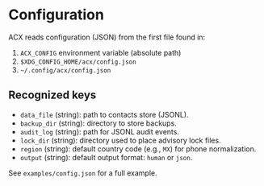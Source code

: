 # Configuration

ACX reads configuration (JSON) from the first file found in:
1. `ACX_CONFIG` environment variable (absolute path)
2. `$XDG_CONFIG_HOME/acx/config.json`
3. `~/.config/acx/config.json`

## Recognized keys
- `data_file` (string): path to contacts store (JSONL).
- `backup_dir` (string): directory to store backups.
- `audit_log` (string): path for JSONL audit events.
- `lock_dir` (string): directory used to place advisory lock files.
- `region` (string): default country code (e.g., `MX`) for phone normalization.
- `output` (string): default output format: `human` or `json`.

See `examples/config.json` for a full example.
